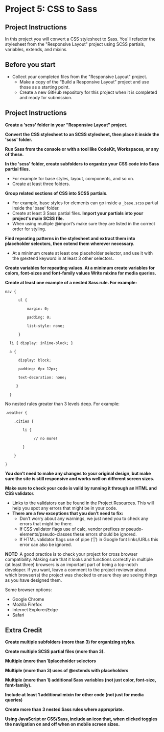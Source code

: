 # Project 5: CSS to Sass

## Project Instructions
In this project you will convert a CSS stylesheet to Sass. You'll refactor the stylesheet from the "Responsive Layout" project using SCSS partials, variables, extends, and mixins.

## Before you start
- Collect your completed files from the "Responsive Layout" project.
  - Make a copy of the “Build a Responsive Layout” project and use those as a starting point.
  - Create a new GitHub repository for this project when it is completed and ready for submission.

## Project Instructions
**Create a 'scss' folder in your "Responsive Layout" project.**

**Convert the CSS stylesheet to an SCSS stylesheet, then place it inside the 'scss' folder.**

**Run Sass from the console or with a tool like CodeKit, Workspaces, or any of these.**

**In the 'scss' folder, create subfolders to organize your CSS code into Sass partial files.**
- For example for base styles, layout, components, and so on.
- Create at least three folders.

**Group related sections of CSS into SCSS partials.**
- For example, base styles for elements can go inside a `_base.scss` partial inside the 'base' folder.
- Create at least 3 Sass partial files.
**Import your partials into your project's main SCSS file.**
- When using multiple @import’s make sure they are listed in the correct order for styling.

**Find repeating patterns in the stylesheet and extract them into placeholder selectors, then extend them wherever necessary.**
- At a minimum create at least one placeholder selector, and use it with the @extend keyword in at least 3 other selectors.

**Create variables for repeating values. At a minimum create variables for colors, font-sizes and font-family values
Write mixins for media queries.**

**Create at least one example of a nested Sass rule. For example:**
```
nav {

      ul {

          margin: 0;

          padding: 0;

          list-style: none;

      }

  li { display: inline-block; }

  a {

      display: block;

      padding: 6px 12px;

      text-decoration: none;

     }

  }
  ```
  No nested rules greater than 3 levels deep. For example:
```
.weather {

    .cities {

        li {

             // no more!

        }

    }

}
```

**You don’t need to make any changes to your original design, but make sure the site is still responsive and works well on different screen sizes.**

**Make sure to check your code is valid by running it through an HTML and CSS validator.**
- Links to the validators can be found in the Project Resources. This will help you spot any errors that might be in your code.
- **There are a few exceptions that you don’t need to fix:**
  - Don’t worry about any warnings, we just need you to check any errors that might be there.
  - If CSS validator flags use of calc, vendor prefixes or pseudo-elements/pseudo-classes these errors should be ignored.
  - If HTML validator flags use of pipe (‘|’) in Google font links/URLs this error can also be ignored.

**NOTE:** A good practice is to check your project for cross browser compatibility. Making sure that it looks and functions correctly in multiple (at least three) browsers is an important part of being a top-notch developer. If you want, leave a comment to the project reviewer about which browser(s) the project was checked to ensure they are seeing things as you have designed them.

Some browser options:
- Google Chrome
- Mozilla Firefox
- Internet Explorer/Edge
- Safari

## Extra Credit
**Create multiple subfolders (more than 3) for organizing styles.**

**Create multiple SCSS partial files (more than 3).**

**Multiple (more than 1)placeholder selectors**

**Multiple (more than 3) uses of @extends with placeholders**

**Multiple (more than 1) additional Sass variables (not just color, font-size, font-family).**

**Include at least 1 additional mixin for other code (not just for media queries)**

**Create more than 3 nested Sass rules where appropriate.**

**Using JavaScript or CSS/Sass, include an icon that, when clicked toggles the navigation on and off when on mobile screen sizes.**
